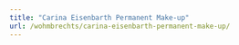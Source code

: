 ```yaml
---
title: "Carina Eisenbarth Permanent Make-up"
url: /wohmbrechts/carina-eisenbarth-permanent-make-up/
---
```

